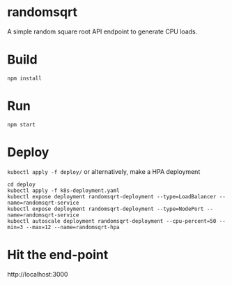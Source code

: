 # randomsqrt
A simple random square root API endpoint to generate CPU loads.

# Build
`npm install`

# Run
`npm start`

# Deploy
`kubectl apply -f deploy/`
or alternatively, make a HPA deployment
```
cd deploy
kubectl apply -f k8s-deployment.yaml
kubectl expose deployment randomsqrt-deployment --type=LoadBalancer --name=randomsqrt-service
kubectl expose deployment randomsqrt-deployment --type=NodePort --name=randomsqrt-service
kubectl autoscale deployment randomsqrt-deployment --cpu-percent=50 --min=3 --max=12 --name=randomsqrt-hpa
```

# Hit the end-point
http://localhost:3000
